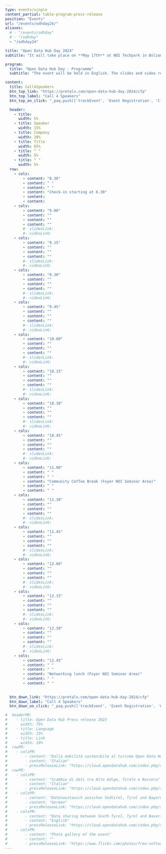 ```yaml
---
type: events/single
content_partial: table-program-press-release
position: "Events"
url: "/events/odhday24/"
aliases:
  # - "/events/odhday"
  # - "/odhday"
  - "/odhday24"

title: "Open Data Hub Day 2024"
subtitle: "It will take place on **May 17th** at NOI Techpark in Bolzano/Bozen, Italy. The fourth edition of the Open Data Hub Day will be about best practices to help understand and get the most out of the world of data. Open Data is an increasingly important subject for those who work in business and research. We will dive into it with several **experts** and representatives from **leading companies** along with NOI’s scientific partners."

program:
  title: "Open Data Hub Day - Programme"
  subtitle: "The event will be held in English. The slides and video recordings of the Open Data Hub Day will be pudlished online after the event."

content:
  title: Call4Speakers
  btn_top_link: "https://pretalx.com/open-data-hub-day-2024/cfp"
  btn_top_label: "Call 4 Speakers"
  btn_top_on_click: "_paq.push(['trackEvent', 'Event Registration', 'Click', 'Open Data Hub Day']);"

  header:
    - title: 
      width: 5%
    - title: Speaker
      width: 15%
    - title: Company
      width: 20%
    - title: Title
      width: 65%
    - title: " "
      width: 5%
    - title: " "
      width: 5%  
  row:
    - cols:
        - content: "8.30"
        - content: " "
        - content: " "
        - content: "Check-in starting at 8.30"
        - content:
        - content:
    - cols:
        - content: "9.00"
        - content: ""
        - content: ""
        - content: ""
        #- slidesLink: 
        #- videoLink: 
    - cols:
        - content: "9.15"
        - content: ""
        - content: ""
        - content: ""
        #- slidesLink: 
        #- videoLink:
    - cols:
        - content: "9.30"
        - content: ""
        - content: ""
        - content: ""
        #- slidesLink: 
        #- videoLink:
    - cols:
        - content: "9.45"
        - content: ""
        - content: ""
        - content: ""
        #- slidesLink: 
        #- videoLink:
    - cols:
        - content: "10.00"
        - content: ""
        - content: ""
        - content: ""
        #- slidesLink: 
        #- videoLink:
    - cols:
        - content: "10.15"
        - content: ""
        - content: ""
        - content: ""
        #- slidesLink: 
        #- videoLink:
    - cols:
        - content: "10.30"
        - content: ""
        - content: ""
        - content: ""
        #- slidesLink: 
        #- videoLink:
    - cols:
        - content: "10.45"
        - content: ""
        - content: ""
        - content: ""
        #- slidesLink: 
        #- videoLink:
    - cols:
        - content: "11.00"
        - content: " "
        - content: " "
        - content: "Community Coffee Break (Foyer NOI Seminar Area)"
        - content: " "
        - content: " "
    - cols:
        - content: "11.30"
        - content: ""
        - content: ""
        - content: ""
        #- slidesLink: 
        #- videoLink:
    - cols:
        - content: "11.45"
        - content: ""
        - content: ""
        - content: ""
        #- slidesLink: 
        #- videoLink:
    - cols:
        - content: "12.00"
        - content: ""
        - content: ""
        - content: ""
        #- slidesLink: 
        #- videoLink:
    - cols:
        - content: "12.15"
        - content: ""
        - content: ""
        - content: ""
        #- slidesLink: 
        #- videoLink:
    - cols:
        - content: "12.30"
        - content: ""
        - content: ""
        - content: ""
        #- slidesLink: 
        #- videoLink:
    - cols:
        - content: "12.45"
        - content: " "
        - content: " "
        - content: "Networking lunch (Foyer NOI Seminar Area)"
        - content: " "
        - content: " "
 
    
  btn_down_link: "https://pretalx.com/open-data-hub-day-2024/cfp"
  btn_down_label: "Call 4 Speakers"
  btn_down_on_click: "_paq.push(['trackEvent', 'Event Registration', 'Click', 'Open Data Hub Day']);"

#  headerPR:
#    - title: Open Data Hub Press release 2023
#      width: 75%
#    - title: Language
#      width: 15%
#    - title: Link
#      width: 10% 
#  rowPR:
#    - colsPR:
#        - content: "Dalla mobilità sostenibile al turismo Open Data Hub connette l’Europa grazie ai dati"
#        - content: "Italian"
#        - pressReleaseLink: "https://cloud.opendatahub.com/index.php/s/HNFT7ikkRRaAAEc"
#  rowPR:
#    - colsPR:
#        - content: "Scambio di dati tra Alto Adige, Tirolo e Baviera"
#        - content: "Italian"
#        - pressReleaseLink: "https://cloud.opendatahub.com/index.php/s/H4Q5rz6GJBgKtgx"
#    - colsPR:
#        - content: "Datenaustausch zwischen Südtirol, Tirol und Bayern"
#        - content: "German"
#        - pressReleaseLink: "https://cloud.opendatahub.com/index.php/s/oeMdAWx7ZHk7Hxx"
#    - colsPR:
#        - content: "Data sharing between South Tyrol, Tyrol and Bavaria"
#        - content: "English"
#        - pressReleaseLink: "https://cloud.opendatahub.com/index.php/s/Z2FaWqzMmSebA9z"
#    - colsPR:
#        - content: "Photo gallery of the event"
#        - content: ""
#        - pressReleaseLink: "https://www.flickr.com/photos/free-software-center/albums/72177720308554220"
---
```

